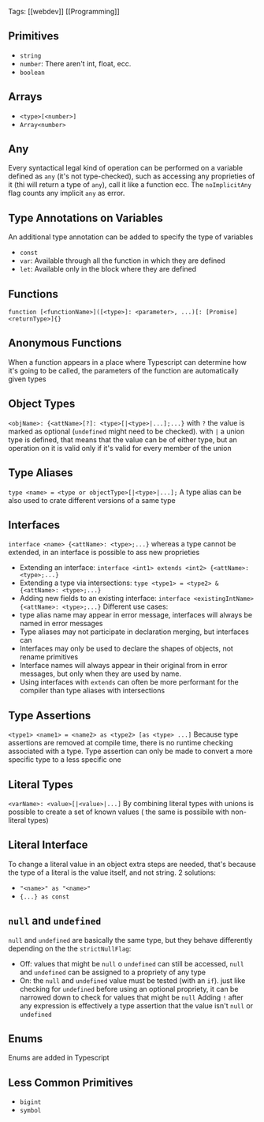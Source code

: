 Tags: [[webdev]] [[Programming]]
## Primitives
- `string`
- `number`: There aren't int, float, ecc.
- `boolean`
## Arrays
- `<type>[<number>]`
- `Array<number>`
## Any
Every syntactical legal kind of operation can be performed on a variable defined as `any` (it's not type-checked), such as accessing any proprieties of it (thi will return a type of `any`), call it like a function ecc. The `noImplicitAny` flag counts any implicit `any` as error.
## Type Annotations on Variables
An additional type annotation can be added to specify the type of variables
- `const`
- `var`: Available through all the function in which they are defined
- `let`: Available only in the block where they are defined
## Functions
`function [<functionName>]([<type>]: <parameter>, ...)[: [Promise]<returnType>]{}`
## Anonymous Functions
When a function appears in a place where Typescript can determine how it's going to be called, the parameters of the function are automatically given types
## Object Types
`<objName>: {<attName>[?]: <type>[|<type>|...];...}`
with `?` the value is marked as optional (`undefined` might need to be checked). with `|`  a union type is defined, that means that the value can be of either type, but an operation on it is valid only if it's valid for every member of the union
## Type Aliases
`type <name> = <type or objectType>[|<type>|...];`
A type alias can be also used to crate different versions of a same type 
## Interfaces
`interface <name> {<attName>: <type>;...}`
whereas a type cannot be extended, in an interface is possible to ass new proprieties
- Extending an interface:  `interface <int1> extends <int2> {<attName>: <type>;...}` 
- Extending a type via intersections: `type <type1> = <type2> & {<attName>: <type>;...}`
- Adding new fields to an existing interface: `interface <existingIntName> {<attName>: <type>;...}`
Different use cases:
- type alias name may appear in error message, interfaces will always be named in error messages
- Type aliases may not participate in declaration merging, but interfaces can
- Interfaces may only be used to declare the shapes of objects, not rename primitives
-  Interface names will always appear in their original from in error messages, but only when they are used by name.
- Using interfaces with `extends` can often be more performant for the compiler than type aliases with intersections
## Type Assertions
`<type1> <name1> = <name2> as <type2> [as <type> ...]`
Because type assertions are removed at compile time, there is no runtime checking associated with a type. Type assertion can only be made to convert a more specific type to a less specific one
## Literal Types 
`<varName>: <value>[|<value>|...]`
By combining literal types with unions is possible to create a set of known values ( the same is possibile with non-literal types)
## Literal Interface 
To change a literal value in an object extra steps are needed, that's because the type of a literal is the value itself, and not string. 2 solutions:
- `"<name>" as "<name>"`
- `{...} as const`
## `null` and `undefined`
`null` and `undefined` are basically the same type, but they behave differently depending on the the `strictNullFlag`:
- Off: values that might be `null` o `undefined` can still be accessed,  `null` and `undefined` can be assigned to a propriety of any type 
- On: the `null` and `undefined` value must be tested (with an `if`). just like checking for `undefined` before using an optional propriety, it can be narrowed down to check for values that might be `null`
Adding `!` after any expression is effectively a type assertion that the value isn't `null` or `undefined`
## Enums
Enums are added in Typescript 
## Less Common Primitives
- `bigint`
- `symbol` 